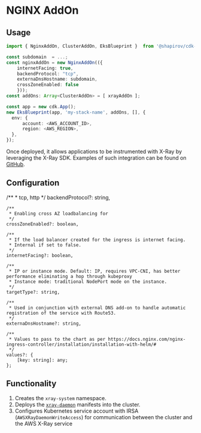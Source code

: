 # NGINX AddOn

## Usage

```typescript
import { NginxAddOn, ClusterAddOn, EksBlueprint }  from '@shapirov/cdk-eks-blueprint';

const subdomain  = ...;
const nginxAddOn = new NginxAddOn(({ 
    internetFacing: true, 
    backendProtocol: "tcp", 
    externaDnsHostname: subdomain, 
    crossZoneEnabled: false 
    }));
const addOns: Array<ClusterAddOn> = [ xrayAddOn ];

const app = new cdk.App();
new EksBlueprint(app, 'my-stack-name', addOns, [], {
  env: {    
      account: <AWS_ACCOUNT_ID>,
      region: <AWS_REGION>,
  },
});
```

Once deployed, it allows applications to be instrumented with X-Ray by leveraging the X-Ray SDK.  Examples of such integration can be found on [GitHub](https://github.com/aws-samples/aws-xray-kubernetes).

## Configuration


 /**
     * tcp, http
     */
    backendProtocol?: string,

    /**
     * Enabling cross AZ loadbalancing for 
     */
    crossZoneEnabled?: boolean,

    /**
     * If the load balancer created for the ingress is internet facing.
     * Internal if set to false.
     */
    internetFacing?: boolean,

    /**
     * IP or instance mode. Default: IP, requires VPC-CNI, has better performance eliminating a hop through kubeproxy
     * Instance mode: traditional NodePort mode on the instance. 
     */
    targetType?: string,
    
    /**
     * Used in conjunction with external DNS add-on to handle automatic registration of the service with Route53.  
     */
    externaDnsHostname?: string,

    /**
     * Values to pass to the chart as per https://docs.nginx.com/nginx-ingress-controller/installation/installation-with-helm/#
     */
    values?: {
        [key: string]: any;
    };

## Functionality

1. Creates the `xray-system` namespace.
2. Deploys the [`xray-daemon`](https://www.eksworkshop.com/intermediate/245_x-ray/x-ray-daemon/) manifests into the cluster.
3. Configures Kubernetes service account with IRSA (`AWSXRayDaemonWriteAccess`) for communication between the cluster and the AWS X-Ray service 

